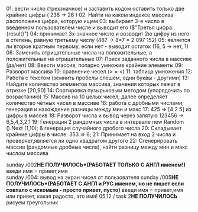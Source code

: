 ﻿01:  вести число (трехзначное) и заставить кодом оставить только две крайние цифры ( 236 -> 26 )
02:  Найти на каком индексе массива расположена цифра, которую ищем
03:  выбирает 3-e число в введенном пользователем числе и выводит его  ($"Третья цифра: {result}") 
04:  принимает 3х-значное число и возводит 2ю цифру из него в степень, равную третьему числу (487 -> 8*7 = 2 097 152)
05:  является ли второе кратным первому, если нет - выводит остаток (16, 5 -> нет, 1)
06:  Заменить отрицательные числа на положительные, а положительные на отрицательные
07:  Поиск заданного числа в массиве (да/нет)
08:  Ввести массив, попарно умножив крайние элементы 
09:  Разворот массива
10:  сравнение чесел (> = <)
11:  таблица умножения
12:  Работа с текстом (земнить пробелы слешем, одни буквы - другими)
13:  Найдите количество элементов массива, значения которых лежат в отрезке [20,90]
14:  Сортировка пузырьковым методом (упорядочить по возрастанию)
15:  Массив на 10 целых чисел, далее определяет количество чётных чисел в массиве
16:  работа с дробными числами, генерация и нахождение разницы между мин и макс
17:  425 => [4 2 5] из цифры в массив
18:  Разворот числа и вывод через запятую 123456 -> 6,5,4,3,2,1
19:  Генерация 2 рандомных числа в интервале new Random ().Next (1,10); & генерация случайного дробого числа
20:  Cкладывает крайние цифры в числе: 353 => 6;
21:  Принимает на вход 2 числа и проверяет,является ли одно квадратом другого
22:  Сгенерировать массив (рандомные  дробные числа), найти разницу между мин и макс числом массива




sunday /002**НЕ ПОЛУЧИЛОСЬ*(РАБОТАЕТ ТОЛЬКО С АНГЛ именем!)**   введи имя = привет,имя  
sunday /004: вывод на экран чисел от пользователя
sunday /005**НЕ ПОЛУЧИЛОСЬ*(РАБОТАЕТ С АНГЛ и РУС именем, но не пишет если совпало с искомым - просто привет, пусто)** введи имя = привет,имя или привет, какая радосто, это имя! 
05.12 / task 2**НЕ ПОЛУЧИЛОСЬ** рисуем треугольник

